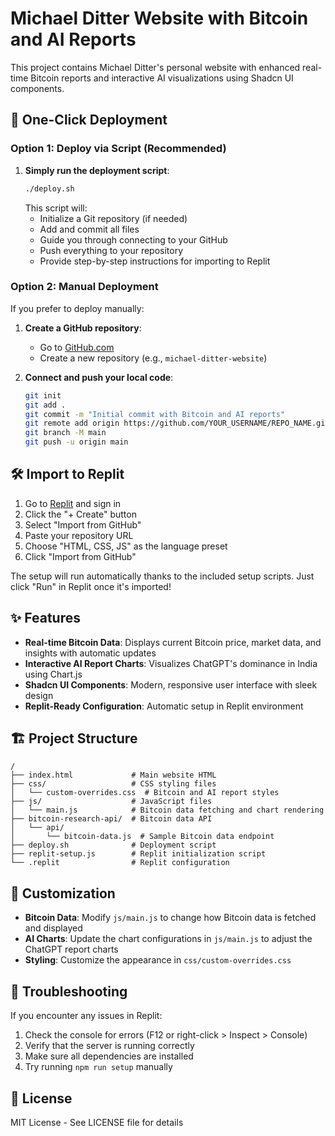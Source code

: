 # Michael Ditter Website with Bitcoin and AI Reports

This project contains Michael Ditter's personal website with enhanced real-time Bitcoin reports and interactive AI visualizations using Shadcn UI components.

## 🚀 One-Click Deployment

### Option 1: Deploy via Script (Recommended)

1. **Simply run the deployment script**:
   ```bash
   ./deploy.sh
   ```
   This script will:
   - Initialize a Git repository (if needed)
   - Add and commit all files
   - Guide you through connecting to your GitHub
   - Push everything to your repository
   - Provide step-by-step instructions for importing to Replit

### Option 2: Manual Deployment

If you prefer to deploy manually:

1. **Create a GitHub repository**:
   - Go to [GitHub.com](https://github.com/new)
   - Create a new repository (e.g., `michael-ditter-website`)

2. **Connect and push your local code**:
   ```bash
   git init
   git add .
   git commit -m "Initial commit with Bitcoin and AI reports"
   git remote add origin https://github.com/YOUR_USERNAME/REPO_NAME.git
   git branch -M main
   git push -u origin main
   ```

## 🛠️ Import to Replit

1. Go to [Replit](https://replit.com) and sign in
2. Click the "+ Create" button
3. Select "Import from GitHub"
4. Paste your repository URL
5. Choose "HTML, CSS, JS" as the language preset
6. Click "Import from GitHub"

The setup will run automatically thanks to the included setup scripts. Just click "Run" in Replit once it's imported!

## ✨ Features

- **Real-time Bitcoin Data**: Displays current Bitcoin price, market data, and insights with automatic updates
- **Interactive AI Report Charts**: Visualizes ChatGPT's dominance in India using Chart.js
- **Shadcn UI Components**: Modern, responsive user interface with sleek design
- **Replit-Ready Configuration**: Automatic setup in Replit environment

## 🏗️ Project Structure

```
/
├── index.html             # Main website HTML
├── css/                   # CSS styling files
│   └── custom-overrides.css  # Bitcoin and AI report styles
├── js/                    # JavaScript files
│   └── main.js            # Bitcoin data fetching and chart rendering
├── bitcoin-research-api/  # Bitcoin data API
│   └── api/
│       └── bitcoin-data.js  # Sample Bitcoin data endpoint
├── deploy.sh              # Deployment script
├── replit-setup.js        # Replit initialization script
└── .replit                # Replit configuration
```

## 📝 Customization

- **Bitcoin Data**: Modify `js/main.js` to change how Bitcoin data is fetched and displayed
- **AI Charts**: Update the chart configurations in `js/main.js` to adjust the ChatGPT report charts
- **Styling**: Customize the appearance in `css/custom-overrides.css`

## 🤔 Troubleshooting

If you encounter any issues in Replit:
1. Check the console for errors (F12 or right-click > Inspect > Console)
2. Verify that the server is running correctly
3. Make sure all dependencies are installed
4. Try running `npm run setup` manually

## 📄 License

MIT License - See LICENSE file for details 